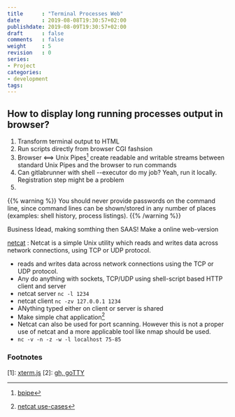 ```yaml
---
title      : "Terminal Processes Web"
date       : 2019-08-08T19:30:57+02:00
publishdate: 2019-08-09T19:30:57+02:00
draft      : false
comments   : false
weight     : 5
revision   : 0
series:
- Project
categories:
- development
tags:
---
```


## How to display long running processes output in browser?

1. Transform terminal output to HTML
2. Run scripts directly from browser CGI fashsion
3. Browser <==> Unix Pipes[^3] create readable and writable streams between standard Unix Pipes and the browser to run commands
4. Can gitlabrunner with shell --executor do my job? Yeah, run it locally. Registration step might be a problem
5.
<!-- more -->

{{% warning %}}
You should never provide passwords on the command line, since command lines can be shown/stored in any number of places (examples: shell history, process listings).
{{% /warning %}}

Business Idead, making somthing then SAAS! Make a online web-version

[netcat](http://nc110.sourceforge.net/)
: Netcat is a simple Unix utility which reads and writes data across network connections, using TCP or UDP protocol.
* reads and writes data across network connections using the TCP or UDP protocol.
* Any do anything with sockets, TCP/UDP using shell-script based HTTP client and server
* netcat server `nc -l 1234`
* netcat client `nc -zv 127.0.0.1 1234`
* ANything typed either on client or server is shared
* Make simple chat application[^4]
* Netcat can also be used for port scanning. However this is not a proper use of netcat and a more applicable tool like nmap should be used.
* `nc -v -n -z -w -l localhost 75-85`

### Footnotes

[1]: [xterm.js](https://xtermjs.org/ )
[2]: [gh, goTTY](https://github.com/yudai/gotty/tree/a080c85cbc59226c94c6941ad8c395232d72d517)
[^3]: [bpipe](https://github.com/Marak/bpipe)
[^4]: [netcat use-cases](https://techtinkering.com/2013/03/25/using-netcat-to-create-ad-hoc-links-between-applications-and-machines/)
[^5]: [netcat transfer files](https://www.howtoforge.com/useful-uses-of-netcat)

